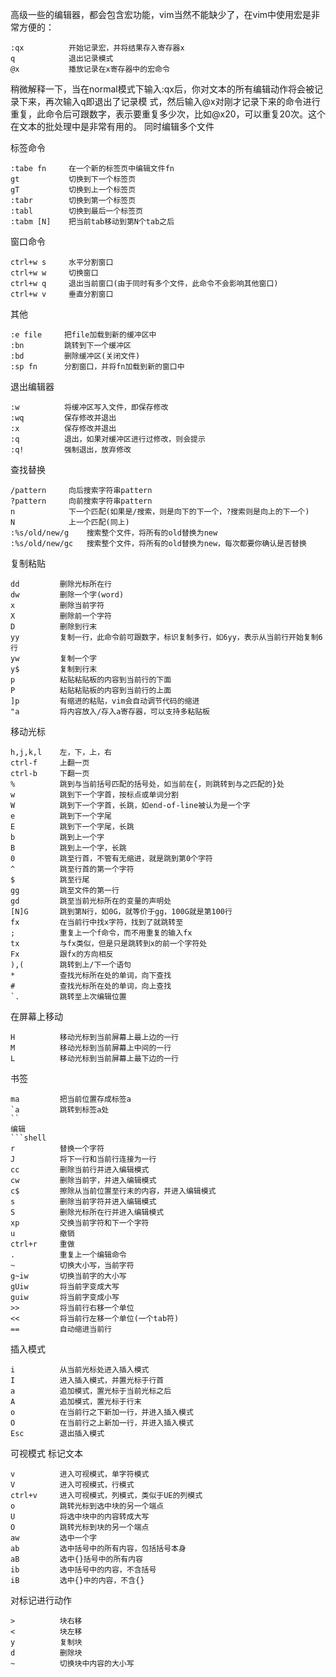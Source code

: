 高级一些的编辑器，都会包含宏功能，vim当然不能缺少了，在vim中使用宏是非常方便的：

```shell
:qx          开始记录宏，并将结果存入寄存器x
q            退出记录模式
@x           播放记录在x寄存器中的宏命令
```
稍微解释一下，当在normal模式下输入:qx后，你对文本的所有编辑动作将会被记录下来，再次输入q即退出了记录模
式，然后输入@x对刚才记录下来的命令进行重复，此命令后可跟数字，表示要重复多少次，比如@x20，可以重复20次。这个在文本的批处理中是非常有用的。
同时编辑多个文件

标签命令
```shell
:tabe fn     在一个新的标签页中编辑文件fn
gt           切换到下一个标签页
gT           切换到上一个标签页
:tabr        切换到第一个标签页
:tabl        切换到最后一个标签页
:tabm [N]    把当前tab移动到第N个tab之后
```

窗口命令
```shell
ctrl+w s     水平分割窗口
ctrl+w w     切换窗口
ctrl+w q     退出当前窗口(由于同时有多个文件，此命令不会影响其他窗口)
ctrl+w v     垂直分割窗口
```
其他

```shell
:e file     把file加载到新的缓冲区中
:bn         跳转到下一个缓冲区
:bd         删除缓冲区(关闭文件)
:sp fn      分割窗口，并将fn加载到新的窗口中
```
退出编辑器
```shell
:w          将缓冲区写入文件，即保存修改
:wq         保存修改并退出
:x          保存修改并退出
:q          退出，如果对缓冲区进行过修改，则会提示
:q!         强制退出，放弃修改
```
查找替换
```shell
/pattern     向后搜索字符串pattern
?pattern     向前搜索字符串pattern
n            下一个匹配(如果是/搜索，则是向下的下一个，?搜索则是向上的下一个)
N            上一个匹配(同上)
:%s/old/new/g    搜索整个文件，将所有的old替换为new
:%s/old/new/gc   搜索整个文件，将所有的old替换为new，每次都要你确认是否替换
```
复制粘贴
```shell
dd         删除光标所在行
dw         删除一个字(word)
x          删除当前字符
X          删除前一个字符
D          删除到行末
yy         复制一行，此命令前可跟数字，标识复制多行，如6yy，表示从当前行开始复制6行
yw         复制一个字
y$         复制到行末
p          粘贴粘贴板的内容到当前行的下面
P          粘贴粘贴板的内容到当前行的上面
]p         有缩进的粘贴，vim会自动调节代码的缩进
"a         将内容放入/存入a寄存器，可以支持多粘贴板
```

移动光标

```shell
h,j,k,l    左，下，上，右
ctrl-f     上翻一页
ctrl-b     下翻一页
%          跳到与当前括号匹配的括号处，如当前在{，则跳转到与之匹配的}处
w          跳到下一个字首，按标点或单词分割
W          跳到下一个字首，长跳，如end-of-line被认为是一个字
e          跳到下一个字尾
E          跳到下一个字尾，长跳
b          跳到上一个字
B          跳到上一个字，长跳
0          跳至行首，不管有无缩进，就是跳到第0个字符
^          跳至行首的第一个字符
$          跳至行尾
gg         跳至文件的第一行
gd         跳至当前光标所在的变量的声明处
[N]G       跳到第N行，如0G，就等价于gg，100G就是第100行
fx         在当前行中找x字符，找到了就跳转至
;          重复上一个f命令，而不用重复的输入fx
tx         与fx类似，但是只是跳转到x的前一个字符处
Fx         跟fx的方向相反
),(        跳转到上/下一个语句
*          查找光标所在处的单词，向下查找
#          查找光标所在处的单词，向上查找
`.         跳转至上次编辑位置
```
在屏幕上移动
```shell
H          移动光标到当前屏幕上最上边的一行
M          移动光标到当前屏幕上中间的一行
L          移动光标到当前屏幕上最下边的一行
```
书签
```shell
ma         把当前位置存成标签a
`a         跳转到标签a处
``
编辑
```shell
r          替换一个字符
J          将下一行和当前行连接为一行
cc         删除当前行并进入编辑模式
cw         删除当前字，并进入编辑模式
c$         擦除从当前位置至行末的内容，并进入编辑模式
s          删除当前字符并进入编辑模式
S          删除光标所在行并进入编辑模式
xp         交换当前字符和下一个字符
u          撤销
ctrl+r     重做
.          重复上一个编辑命令
~          切换大小写，当前字符
g~iw       切换当前字的大小写
gUiw       将当前字变成大写
guiw       将当前字变成小写
>>         将当前行右移一个单位
<<         将当前行左移一个单位(一个tab符)
==         自动缩进当前行
```
插入模式
```shell
i          从当前光标处进入插入模式
I          进入插入模式，并置光标于行首
a          追加模式，置光标于当前光标之后
A          追加模式，置光标于行末
o          在当前行之下新加一行，并进入插入模式
O          在当前行之上新加一行，并进入插入模式
Esc        退出插入模式
```
可视模式
标记文本
```shell
v          进入可视模式，单字符模式
V          进入可视模式，行模式
ctrl+v     进入可视模式，列模式，类似于UE的列模式
o          跳转光标到选中块的另一个端点
U          将选中块中的内容转成大写
O          跳转光标到块的另一个端点
aw         选中一个字
ab         选中括号中的所有内容，包括括号本身
aB         选中{}括号中的所有内容
ib         选中括号中的内容，不含括号
iB         选中{}中的内容，不含{}
```
对标记进行动作
```shell
>          块右移
<          块左移
y          复制块
d          删除块
~          切换块中内容的大小写
```
